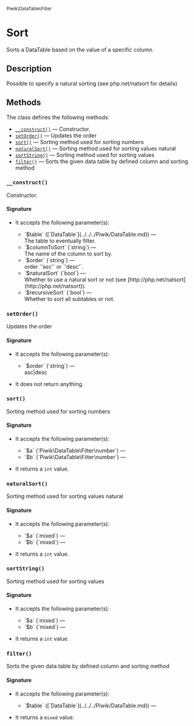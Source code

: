 <small>Piwik\DataTable\Filter</small>

Sort
====

Sorts a DataTable based on the value of a specific column.

Description
-----------

Possible to specify a natural sorting (see php.net/natsort for details)

Methods
-------

The class defines the following methods:

- [`__construct()`](#__construct) &mdash; Constructor.
- [`setOrder()`](#setorder) &mdash; Updates the order
- [`sort()`](#sort) &mdash; Sorting method used for sorting numbers
- [`naturalSort()`](#naturalsort) &mdash; Sorting method used for sorting values natural
- [`sortString()`](#sortstring) &mdash; Sorting method used for sorting values
- [`filter()`](#filter) &mdash; Sorts the given data table by defined column and sorting method

<a name="__construct" id="__construct"></a>
<a name="__construct" id="__construct"></a>
### `__construct()`

Constructor.

#### Signature

-  It accepts the following parameter(s):

   <ul>
   <li>
      <div markdown="1" class="parameter">
      `$table` ([`DataTable`](../../../Piwik/DataTable.md)) &mdash;

      <div markdown="1" class="param-desc"> The table to eventually filter.</div>

      <div style="clear:both;"/>

      </div>
   </li>
   <li>
      <div markdown="1" class="parameter">
      `$columnToSort` (`string`) &mdash;

      <div markdown="1" class="param-desc"> The name of the column to sort by.</div>

      <div style="clear:both;"/>

      </div>
   </li>
   <li>
      <div markdown="1" class="parameter">
      `$order` (`string`) &mdash;

      <div markdown="1" class="param-desc"> order `'asc'` or `'desc'`.</div>

      <div style="clear:both;"/>

      </div>
   </li>
   <li>
      <div markdown="1" class="parameter">
      `$naturalSort` (`bool`) &mdash;

      <div markdown="1" class="param-desc"> Whether to use a natural sort or not (see [http://php.net/natsort](http://php.net/natsort)).</div>

      <div style="clear:both;"/>

      </div>
   </li>
   <li>
      <div markdown="1" class="parameter">
      `$recursiveSort` (`bool`) &mdash;

      <div markdown="1" class="param-desc"> Whether to sort all subtables or not.</div>

      <div style="clear:both;"/>

      </div>
   </li>
   </ul>

<a name="setorder" id="setorder"></a>
<a name="setOrder" id="setOrder"></a>
### `setOrder()`

Updates the order

#### Signature

-  It accepts the following parameter(s):

   <ul>
   <li>
      <div markdown="1" class="parameter">
      `$order` (`string`) &mdash;

      <div markdown="1" class="param-desc"> asc|desc</div>

      <div style="clear:both;"/>

      </div>
   </li>
   </ul>
- It does not return anything.

<a name="sort" id="sort"></a>
<a name="sort" id="sort"></a>
### `sort()`

Sorting method used for sorting numbers

#### Signature

-  It accepts the following parameter(s):

   <ul>
   <li>
      <div markdown="1" class="parameter">
      `$a` (`Piwik\DataTable\Filter\number`) &mdash;

      <div markdown="1" class="param-desc"></div>

      <div style="clear:both;"/>

      </div>
   </li>
   <li>
      <div markdown="1" class="parameter">
      `$b` (`Piwik\DataTable\Filter\number`) &mdash;

      <div markdown="1" class="param-desc"></div>

      <div style="clear:both;"/>

      </div>
   </li>
   </ul>
- It returns a `int` value.

<a name="naturalsort" id="naturalsort"></a>
<a name="naturalSort" id="naturalSort"></a>
### `naturalSort()`

Sorting method used for sorting values natural

#### Signature

-  It accepts the following parameter(s):

   <ul>
   <li>
      <div markdown="1" class="parameter">
      `$a` (`mixed`) &mdash;

      <div markdown="1" class="param-desc"></div>

      <div style="clear:both;"/>

      </div>
   </li>
   <li>
      <div markdown="1" class="parameter">
      `$b` (`mixed`) &mdash;

      <div markdown="1" class="param-desc"></div>

      <div style="clear:both;"/>

      </div>
   </li>
   </ul>
- It returns a `int` value.

<a name="sortstring" id="sortstring"></a>
<a name="sortString" id="sortString"></a>
### `sortString()`

Sorting method used for sorting values

#### Signature

-  It accepts the following parameter(s):

   <ul>
   <li>
      <div markdown="1" class="parameter">
      `$a` (`mixed`) &mdash;

      <div markdown="1" class="param-desc"></div>

      <div style="clear:both;"/>

      </div>
   </li>
   <li>
      <div markdown="1" class="parameter">
      `$b` (`mixed`) &mdash;

      <div markdown="1" class="param-desc"></div>

      <div style="clear:both;"/>

      </div>
   </li>
   </ul>
- It returns a `int` value.

<a name="filter" id="filter"></a>
<a name="filter" id="filter"></a>
### `filter()`

Sorts the given data table by defined column and sorting method

#### Signature

-  It accepts the following parameter(s):

   <ul>
   <li>
      <div markdown="1" class="parameter">
      `$table` ([`DataTable`](../../../Piwik/DataTable.md)) &mdash;

      <div markdown="1" class="param-desc"></div>

      <div style="clear:both;"/>

      </div>
   </li>
   </ul>
- It returns a `mixed` value.


